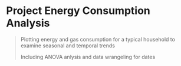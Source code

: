 # Project Energy Consumption Analysis

> Plotting energy and gas consumption for a typical household to examine seasonal and temporal trends
> 
> Including ANOVA anlysis and data wrangeling for dates
